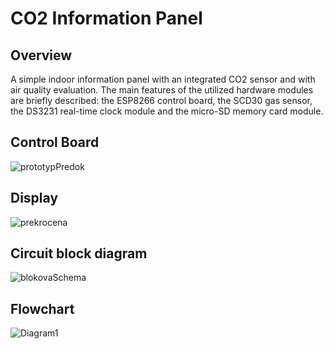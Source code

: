 # CO2 Information Panel
## Overview
A simple indoor information panel with an integrated CO2 sensor and with air quality evaluation.
The main features of the utilized hardware modules are briefly described:
the ESP8266 control board, the SCD30 gas sensor, the DS3231 real-time clock
module and the micro-SD memory card module.
## Control Board
![prototypPredok](https://github.com/user-attachments/assets/38473f53-2a73-46ed-b2d7-924032197452)
## Display
![prekrocena](https://github.com/user-attachments/assets/9644aae6-06de-4712-9a75-01694360fc9f)
## Circuit block diagram
![blokovaSchema](https://github.com/user-attachments/assets/a431ecdf-efca-4673-82f1-07be3b0749f9)
## Flowchart
![Diagram1](https://github.com/user-attachments/assets/10ff536b-0b1d-454d-a881-65352eec5a91)
